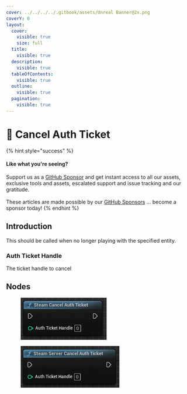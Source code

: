```yaml
---
cover: ../../../../.gitbook/assets/Unreal Banner@2x.png
coverY: 0
layout:
  cover:
    visible: true
    size: full
  title:
    visible: true
  description:
    visible: true
  tableOfContents:
    visible: true
  outline:
    visible: true
  pagination:
    visible: true
---
```


# 🔵 Cancel Auth Ticket

{% hint style="success" %}
#### Like what you're seeing?

Support us as a [GitHub Sponsor](../../../../become-a-sponsor/) and get instant access to all our assets, exclusive tools and assets, escalated support and issue tracking and our gratitude.\
\
These articles are made possible by our [GitHub Sponsors](../../../../become-a-sponsor/) ... become a sponsor today!
{% endhint %}

## Introduction

This should be called when no longer playing with the specified entity.

### Auth Ticket Handle

The ticket handle to cancel&#x20;

## Nodes

<figure><img src="../../../../.gitbook/assets/image (59).png" alt=""><figcaption></figcaption></figure>

<figure><img src="../../../../.gitbook/assets/image (784).png" alt=""><figcaption></figcaption></figure>
